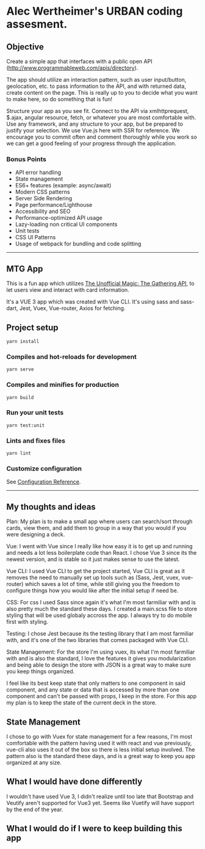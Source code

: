 # Alec Wertheimer's URBAN coding assesment. 
## Objective

Create a simple app that interfaces with a public open API (http://www.programmableweb.com/apis/directory). 

The app should utilize an interaction pattern, such as user input/button, geolocation, etc. to pass information to the API, and with returned
data, create content on the page. This is really up to you to decide what you want to make here,
so do something that is fun!

Structure your app as you see fit. Connect to the API via xmlhttprequest, $.ajax, angular
resource, fetch, or whatever you are most comfortable with. Use any framework, and any
structure to your app, but be prepared to justify your selection. We use Vue.js here with SSR for
reference. We encourage you to commit often and comment thoroughly while you work so we
can get a good feeling of your progress through the application.

### Bonus Points
- API error handling
- State management
- ES6+ features (example: async/await)
- Modern CSS patterns
- Server Side Rendering
- Page performance/Lighthouse
- Accessibility and SEO
- Performance-optimized API usage
- Lazy-loading non critical UI components
- Unit tests
- CSS UI Patterns
- Usage of webpack for bundling and code splitting
___
## MTG App

This is a fun app which utilizes [The Unofficial Magic: The Gathering API](https://docs.magicthegathering.io/), to let users view and interact with card information. 

It's a VUE 3 app which was created with Vue CLI. It's using sass and sass-dart, Jest, Vuex, Vue-router, Axios for fetching.

## Project setup
```
yarn install
```

### Compiles and hot-reloads for development
```
yarn serve
```

### Compiles and minifies for production
```
yarn build
```

### Run your unit tests
```
yarn test:unit
```

### Lints and fixes files
```
yarn lint
```

### Customize configuration
See [Configuration Reference](https://cli.vuejs.org/config/).
___
## My thoughts and ideas
Plan: My plan is to make a small app where users can search/sort through cards, view them, and add them to group in a way that you would if you were designing a deck.

Vue: I went with Vue since I really like how easy it is to get up and running and needs a lot less boilerplate code than React. I chose Vue 3 since its the newest version, and is stable so it just makes sense to use the latest. 

Vue CLI: I used Vue CLI to get the project started, Vue CLI is great as it removes the need to manually set up tools such as (Sass, Jest, vuex, vue-router) which saves a lot of time, while still giving you the freedom to configure things how you would like after the initial setup if need be.

CSS: For css I used Sass since again it's what I'm most farmiliar with and is also pretty much the standard these days. I created a main.scss file to store styling that will be used globaly accross the app. I always try to do mobile first with styling.

Testing: I chose Jest because its the testing library that I am most farmiliar with, and it's one of the two libraries that comes packaged with Vue CLI.

State Management: For the store I'm using vuex, its what I'm most farmiliar with and is also the standard, I love the features it gives you modularization and being able to design the store with JSON is a great way to make sure you keep things organized. 

I feel like its best keep state that only matters to one component in said component, and any state or data that is accessed by more than one component and can't be passed with props, I keep in the store. For this app my plan is to keep the state of the current deck in the store.

## State Management
I chose to go with Vuex for state management for a few reasons, I'm most comfortable with the pattern having used it with react and vue previously, vue-cli also uses it out of the box so there is less initial setup involved. The pattern also is the standard these days, and is a great way to keep you app organized at any size.

## What I would have done differently 
I wouldn't have used Vue 3, I didn't realize until too late that Bootstrap and Veutify aren't supported for Vue3 yet. Seems like Vuetify will have support by the end of the year.

## What I would do if I were to keep building this app